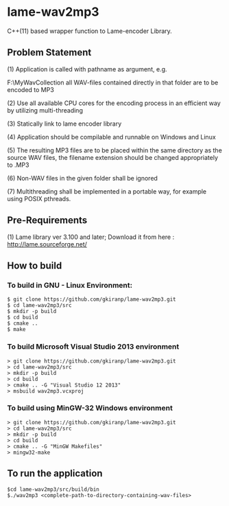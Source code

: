 # lame-wav2mp3
C++(11) based wrapper function to Lame-encoder Library.

## Problem Statement
(1) Application is called with pathname as argument, e.g.

<applicationname> F:\MyWavCollection all WAV-files contained directly in that folder are to be encoded to MP3
  
(2) Use all available CPU cores for the encoding process in an efficient way by utilizing multi-threading

(3) Statically link to lame encoder library

(4) Application should be compilable and runnable on Windows and Linux

(5) The resulting MP3 files are to be placed within the same directory as the source WAV files, the filename extension should be changed appropriately to .MP3

(6) Non-WAV files in the given folder shall be ignored

(7) Multithreading shall be implemented in a portable way, for example using POSIX pthreads.

## Pre-Requirements

(1) Lame library ver 3.100 and later; Download it from here : http://lame.sourceforge.net/

## How to build
### To build in GNU - Linux Environment:
	$ git clone https://github.com/gkiranp/lame-wav2mp3.git
	$ cd lame-wav2mp3/src
	$ mkdir -p build
	$ cd build
	$ cmake ..
	$ make

### To build Microsoft Visual Studio 2013 environment
	> git clone https://github.com/gkiranp/lame-wav2mp3.git
	> cd lame-wav2mp3/src
	> mkdir -p build
	> cd build
	> cmake .. -G "Visual Studio 12 2013"
	> msbuild wav2mp3.vcxproj

### To build using MinGW-32 Windows environment
	> git clone https://github.com/gkiranp/lame-wav2mp3.git
	> cd lame-wav2mp3/src
	> mkdir -p build
	> cd build
	> cmake .. -G "MinGW Makefiles"
	> mingw32-make
	
## To run the application
	$cd lame-wav2mp3/src/build/bin
	$./wav2mp3 <complete-path-to-directory-containing-wav-files>

	    
